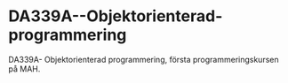 # DA339A--Objektorienterad-programmering
DA339A- Objektorienterad programmering, första programmeringskursen på MAH.
